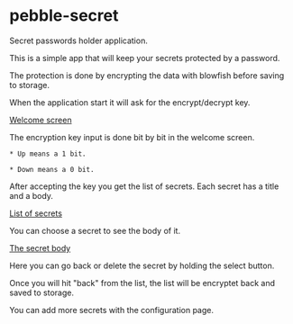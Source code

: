 # pebble-secret
Secret passwords holder application.

This is a simple app that will keep your secrets protected by a password.

The protection is done by encrypting the data with blowfish before saving to
storage.

When the application start it will ask for the encrypt/decrypt key.

[Welcome screen](https://raw.githubusercontent.com/BigET/pebble-secret/master/screenshot/welcome.png)

The encryption key input is done bit by bit in the welcome screen.

    * Up means a 1 bit.

    * Down means a 0 bit.

After accepting the key you get the list of secrets. Each secret has a title and a body.

[List of secrets](https://raw.githubusercontent.com/BigET/pebble-secret/master/screenshot/secret_list.png)

You can choose a secret to see the body of it.

[The secret body](https://raw.githubusercontent.com/BigET/pebble-secret/master/screenshot/delete_secret.png)

Here you can go back or delete the secret by holding the select button.

Once you will hit "back" from the list, the list will be encryptet back and saved to storage.

You can add more secrets with the configuration page.
